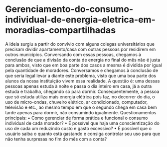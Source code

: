 # Gerenciamento-do-consumo-individual-de-energia-eletrica-em-moradias-compartilhadas
A ideia surgiu a partir do convívio com alguns colegas universitários que precisam dividir apartamento/casa com outras pessoas por residirem em outros municípios. Conversando com essas pessoas, chegamos à conclusão de que a divisão da conta de energia no final do mês não é justa para ambos, visto que em boa parte dos casos a mesma é dividida por igual pela quantidade de moradores. Conversamos e chegamos à conclusão de que seria legal levar a diante este problema, visto que uma boa parte dos alunos da nossa instituição vivem essa realidade. A questão é: uma dessas pessoas apenas estuda à noite e passa o dia inteiro em casa, já a outra estuda e trabalha, chegando só para dormir. Consequentemente, a pessoa que só estuda utiliza mais energia elétrica pois faz, no decorrer do dia, o uso de micro-ondas, chuveiro elétrico, ar condicionado, computador, televisão e etc., ao mesmo tempo em que o segundo chega em casa bem tarde apenas para dormir, não consumindo igualmente.
Questionamentos principais:
•	Como gerenciar de forma prática e funcional o consumo individual de cada morador? 
•	É possível que haja uma conscientização do uso de cada um reduzindo custo e gasto excessivo?
•	 É possível que o usuário saiba o quanto está gastando e consiga controlar seu uso para que não tenha surpresas no fim do mês com a conta?
